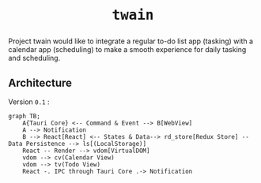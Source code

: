 <h1>
  <p align="center">
    <samp>
      twain
    </samp>
  </p>
</h1>

Project twain would like to integrate a regular to-do list app (tasking) with a calendar app (scheduling) to make a smooth experience for daily tasking and scheduling.

## Architecture

Version `0.1` :

```mermaid
graph TB;
    A{Tauri Core} <-- Command & Event --> B[WebView]
    A --> Notification
    B --> React[React] <-- States & Data--> rd_store[Redux Store] -- Data Persistence --> ls[(LocalStorage)]
    React -- Render --> vdom[VirtualDOM]
    vdom --> cv(Calendar View)
    vdom --> tv(Todo View)
    React -. IPC through Tauri Core .-> Notification

```
